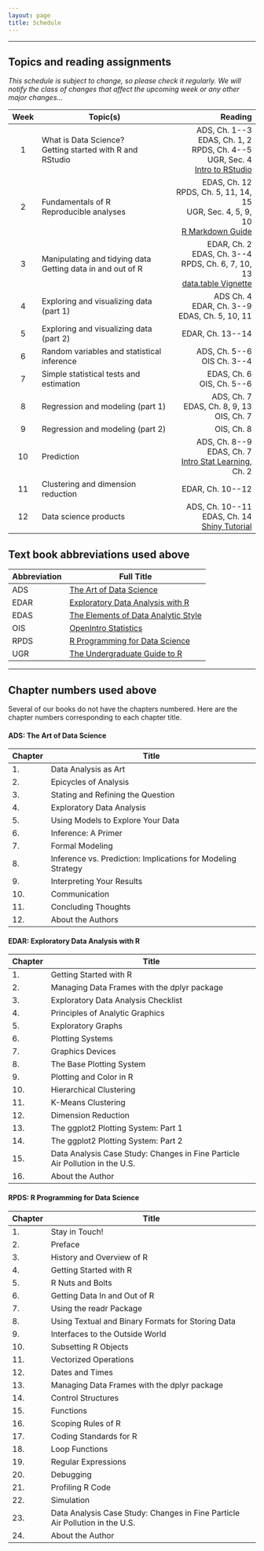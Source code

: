 ```yaml
---
layout: page
title: Schedule
---
```


---

## Topics and reading assignments

*This schedule is subject to change, so please check it regularly.  We will notify the class of changes that affect the upcoming week or any other major changes...*

|  Week  | Topic(s) | Reading |
| :----: | -------- | ------: |
| 1 | What is Data Science? <br> Getting started with R and RStudio | ADS, Ch. 1--3 <br> EDAS, Ch. 1, 2 <br> RPDS, Ch. 4--5 <br> UGR, Sec. 4 <br> [Intro to RStudio](http://dss.princeton.edu/training/RStudio101.pdf) |
| 2 | Fundamentals of R <br> Reproducible analyses | EDAS, Ch. 12 <br> RPDS, Ch. 5, 11, 14, 15 <br> UGR, Sec. 4, 5, 9, 10 <br> [R Markdown Guide](http://rmarkdown.rstudio.com)|
| 3 | Manipulating and tidying data <br> Getting data in and out of R | EDAR, Ch. 2 <br> EDAS, Ch. 3--4 <br> RPDS, Ch. 6, 7, 10, 13 <br> [data.table Vignette](https://cran.r-project.org/web/packages/data.table/vignettes/datatable-intro.pdf) |
| 4 | Exploring and visualizing data (part 1) | ADS Ch. 4 <br>  EDAR, Ch. 3--9 <br> EDAS, Ch. 5, 10, 11 |
| 5 | Exploring and visualizing data (part 2) | EDAR, Ch. 13--14 |
| 6 | Random variables and statistical inference | ADS, Ch. 5--6 <br> OIS Ch. 3--4|
| 7 | Simple statistical tests and estimation | EDAS, Ch. 6 <br> OIS, Ch. 5--6|
| 8 | Regression and modeling (part 1) | ADS, Ch. 7 <br> EDAS, Ch. 8, 9, 13 <br> OIS, Ch. 7 |
| 9 | Regression and modeling (part 2) | OIS, Ch. 8 |
| 10 | Prediction | ADS, Ch. 8--9 <br> EDAS, Ch. 7 <br> [Intro Stat Learning](http://www-bcf.usc.edu/~gareth/ISL/ISLR%20Fourth%20Printing.pdf), Ch. 2 |
| 11 | Clustering and dimension reduction | EDAR, Ch. 10--12 |
| 12 | Data science products | ADS, Ch. 10--11 <br> EDAS, Ch. 14 <br> [Shiny Tutorial](http://shiny.rstudio.com/tutorial/) |


## Text book abbreviations used above

| Abbreviation | Full Title |
| ---- | ---------- |
ADS |  [The Art of Data Science](https://leanpub.com/artofdatascience)
EDAR | [Exploratory Data Analysis with R](https://leanpub.com/exdata)
EDAS | [The Elements of Data Analytic Style](https://leanpub.com/datastyle)
OIS |  [OpenIntro Statistics](https://www.openintro.org/stat/)
RPDS | [R Programming for Data Science](https://leanpub.com/rprogramming)
UGR |  [The Undergraduate Guide to R](http://genomine.org/papers/undergradguidetoR.pdf)

---

## Chapter numbers used above

Several of our books do not have the chapters numbered. Here are the chapter numbers corresponding to each chapter title.

#### ADS:  The Art of Data Science

| Chapter | Title |
| ------- | ----- |
1. | Data Analysis as Art
2. | Epicycles of Analysis
3. | Stating and Refining the Question
4. | Exploratory Data Analysis
5. | Using Models to Explore Your Data
6. | Inference: A Primer
7. | Formal Modeling
8. | Inference vs. Prediction: Implications for Modeling Strategy
9. | Interpreting Your Results
10. | Communication
11. | Concluding Thoughts
12. | About the Authors


#### EDAR: Exploratory Data Analysis with R

| Chapter | Title |
| ------- | ----- |
1. | Getting Started with R
2. | Managing Data Frames with the dplyr package
3. | Exploratory Data Analysis Checklist
4. | Principles of Analytic Graphics
5. | Exploratory Graphs
6. | Plotting Systems
7. | Graphics Devices
8. | The Base Plotting System
9. | Plotting and Color in R
10. | Hierarchical Clustering
11. | K-Means Clustering
12. | Dimension Reduction
13. | The ggplot2 Plotting System: Part 1
14. | The ggplot2 Plotting System: Part 2
15. | Data Analysis Case Study: Changes in Fine Particle Air Pollution in the U.S.
16. | About the Author

#### RPDS: R Programming for Data Science

| Chapter | Title |
| ------- | ----- |
1. | Stay in Touch!
2. | Preface
3. | History and Overview of R
4. | Getting Started with R
5. | R Nuts and Bolts
6. | Getting Data In and Out of R
7. | Using the readr Package
8. | Using Textual and Binary Formats for Storing Data
9. | Interfaces to the Outside World
10. | Subsetting R Objects
11. | Vectorized Operations
12. | Dates and Times
13. | Managing Data Frames with the dplyr package
14. | Control Structures
15. | Functions
16. | Scoping Rules of R
17. | Coding Standards for R
18. | Loop Functions
19. | Regular Expressions
20. | Debugging
21. | Profiling R Code
22. | Simulation
23. | Data Analysis Case Study: Changes in Fine Particle Air Pollution in the U.S.
24. | About the Author
